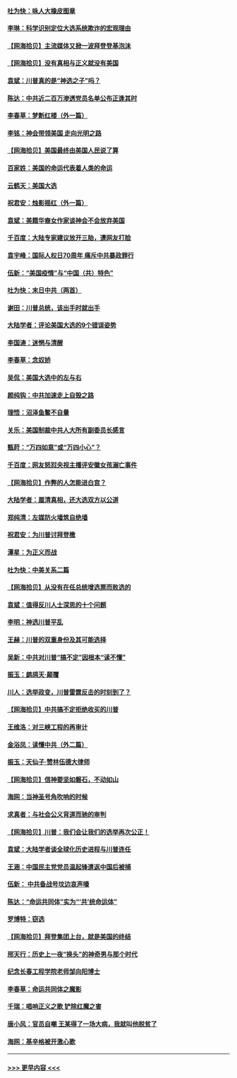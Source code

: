 #### [吐为快：咏人大橡皮图章](../pages/nsc993/n12624470.md?t=12170202) 
#### [李琳：科学识别定位大选系统欺诈的宏观理由](../pages/nsc993/n12624340.md?t=12170202) 
#### [【网海拾贝】主流媒体又掀一波拜登登基泡沫](../pages/nsc993/n12624000.md?t=12170202) 
#### [【网海拾贝】没有真相与正义就没有美国](../pages/nsc993/n12621885.md?t=12170202) 
#### [袁斌：川普真的是“神选之子”吗？](../pages/nsc993/n12621749.md?t=12170202) 
#### [陈达：中共近二百万渗透党员名单公布正逢其时](../pages/nsc993/n12620870.md?t=12170202) 
#### [李春草：梦断红楼（外一篇）](../pages/nsc993/n12619122.md?t=12170202) 
#### [李铭：神会带领美国 走向光明之路](../pages/nsc993/n12618584.md?t=12170202) 
#### [【网海拾贝】美国最终由美国人民说了算](../pages/nsc993/n12617255.md?t=12170202) 
#### [百家姓：美国的命运代表着人类的命运](../pages/nsc993/n12615838.md?t=12170202) 
#### [云鹤天：美国大选](../pages/nsc993/n12615994.md?t=12170202) 
#### [祝君安：烛影摇红（外一篇）](../pages/nsc993/n12615975.md?t=12170202) 
#### [袁斌：美籍华裔女作家谈神会不会放弃美国](../pages/nsc993/n12615263.md?t=12170202) 
#### [千百度：大陆专家建议放开三胎，遭网友打脸](../pages/nsc993/n12614456.md?t=12170202) 
#### [袁宇峰：国际人权日70周年 痛斥中共暴政罪行](../pages/nsc993/n12611965.md?t=12170202) 
#### [伍新：“美国疫情”与“中国（共）特色”](../pages/nsc993/n12611463.md?t=12170202) 
#### [吐为快：末日中共（两首）](../pages/nsc993/n12611461.md?t=12170202) 
#### [谢田：川普总统，该出手时就出手](../pages/nsc993/n12610905.md?t=12170202) 
#### [大陆学者：评论美国大选的9个错误姿势](../pages/nsc993/n12609586.md?t=12170202) 
#### [李国涛：迷惘与清醒](../pages/nsc993/n12607532.md?t=12170202) 
#### [李春草：念奴娇](../pages/nsc993/n12607083.md?t=12170202) 
#### [吴侃：美国大选中的左与右](../pages/nsc993/n12607054.md?t=12170202) 
#### [颜纯钩：中共加速走上自毁之路](../pages/nsc993/n12606473.md?t=12170202) 
#### [理悟：沼泽鱼鳖不自量](../pages/nsc993/n12606454.md?t=12170202) 
#### [关乐：美国制裁中共人大所有副委员长感言](../pages/nsc993/n12606442.md?t=12170202) 
#### [甄莳：“万四如意”或“万四小心”？](../pages/nsc993/n12606091.md?t=12170202) 
#### [千百度：网友怒怼央视主播评安徽女孩溺亡事件](../pages/nsc993/n12605370.md?t=12170202) 
#### [【网海拾贝】作弊的人怎能进白宫？](../pages/nsc993/n12603546.md?t=12170202) 
#### [大陆学者：厘清真相，还大选双方以公道](../pages/nsc993/n12603475.md?t=12170202) 
#### [郑纯清：左媒防火墙筑自绝墙](../pages/nsc993/n12602226.md?t=12170202) 
#### [祝君安：为川普讨拜登檄](../pages/nsc993/n12602199.md?t=12170202) 
#### [潭星：为正义而战](../pages/nsc993/n12600926.md?t=12170202) 
#### [吐为快：中美关系二篇](../pages/nsc993/n12600908.md?t=12170202) 
#### [【网海拾贝】从没有在任总统增选票而败选的](../pages/nsc993/n12600435.md?t=12170202) 
#### [袁斌：值得反川人士深思的十个问题](../pages/nsc993/n12600332.md?t=12170202) 
#### [李明：神选川普平乱](../pages/nsc993/n12599751.md?t=12170202) 
#### [王赫：川普的双重身份及其可能选择](../pages/nsc993/n12599723.md?t=12170202) 
#### [吴新：中共对川普“搞不定”因根本“读不懂”](../pages/nsc993/n12599502.md?t=12170202) 
#### [振玉：鹧鸪天‧颠覆](../pages/nsc993/n12599494.md?t=12170202) 
#### [川人：选举政变，川普雷霆反击的时刻到了？](../pages/nsc993/n12599291.md?t=12170202) 
#### [【网海拾贝】中共搞不定拒绝收买的川普](../pages/nsc993/n12598955.md?t=12170202) 
#### [王维洛：对三峡工程的再审计](../pages/nsc993/n12598436.md?t=12170202) 
#### [金浴凤：读懂中共（外二篇）](../pages/nsc993/n12597943.md?t=12170202) 
#### [振玉：天仙子‧赞林伍德大律师](../pages/nsc993/n12597929.md?t=12170202) 
#### [【网海拾贝】信神要坚如磐石，不动如山](../pages/nsc993/n12597901.md?t=12170202) 
#### [海网：当神圣号角吹响的时候](../pages/nsc993/n12595891.md?t=12170202) 
#### [求真者：与社会公义背道而驰的审判](../pages/nsc993/n12595868.md?t=12170202) 
#### [【网海拾贝】川普：我们会让我们的选举再次公正！](../pages/nsc993/n12594930.md?t=12170202) 
#### [袁斌：大陆学者谈全球化历史进程与川普连任](../pages/nsc993/n12594690.md?t=12170202) 
#### [王涵：中国民主党党员温起锋遣返中国后被捕](../pages/nsc993/n12594540.md?t=12170202) 
#### [伍新： 中共备战号坟边哀声嚎](../pages/nsc993/n12593086.md?t=12170202) 
#### [陈达：“命运共同体”实为“‘共’统命运体”](../pages/nsc993/n12590865.md?t=12170202) 
#### [罗博特：窃选](../pages/nsc993/n12590619.md?t=12170202) 
#### [【网海拾贝】拜登集团上台，就是美国的终结](../pages/nsc993/n12589725.md?t=12170202) 
#### [邢天行：历史上一夜“换头”的神奇男与那个时代](../pages/nsc993/n12589424.md?t=12170202) 
#### [纪念长春工程学院老师邹向阳博士](../pages/nsc993/n12585390.md?t=12170202) 
#### [李春草：命运共同体之魔影](../pages/nsc993/n12585026.md?t=12170202) 
#### [千瑞：唱响正义之歌 铲除红魔之害](../pages/nsc993/n12585002.md?t=12170202) 
#### [唐小风：官员自嘲 王某得了一场大病，我就叫他脱贫了](../pages/nsc993/n12584981.md?t=12170202) 
#### [海网：基辛格被开激心歌](../pages/nsc993/n12584946.md?t=12170202) 

----
#### [ >>> 更早内容 <<< ](../indexes/nsc993-earlier.md)
